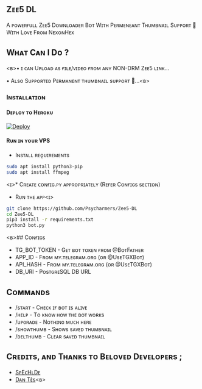 
## Zᴇᴇ5 DL
A ᴘᴏᴡᴇʀғᴜʟʟ Zᴇᴇ5 Dᴏᴡɴʟᴏᴀᴅᴇʀ Bᴏᴛ Wɪᴛʜ Pᴇʀᴍᴇɴᴇᴀɴᴛ Tʜᴜᴍʙɴᴀɪʟ Sᴜᴘᴘᴏʀᴛ 💯 Wɪᴛʜ Lᴏᴠᴇ Fʀᴏᴍ NᴇxᴏɴHᴇx

## **Wʜᴀᴛ Cᴀɴ I Dᴏ ?**

<ʙ>• ɪ ᴄᴀɴ Uᴘʟᴏᴀᴅ ᴀs ғɪʟᴇ/ᴠɪᴅᴇᴏ ғʀᴏᴍ ᴀɴʏ 
  NON-DRM Zᴇᴇ5 ʟɪɴᴋ...

• Aʟsᴏ Sᴜᴘᴘᴏʀᴛᴇᴅ Pᴇʀᴍᴀɴᴇɴᴛ ᴛʜᴜᴍʙɴᴀɪʟ sᴜᴘᴘᴏʀᴛ 💯...<ʙ>

### Iɴsᴛᴀʟʟᴀᴛɪᴏɴ


#### Dᴇᴘʟᴏʏ ᴛᴏ Hᴇʀᴏᴋᴜ

[![Deploy](https://www.herokucdn.com/deploy/button.svg)](https://www.heroku.com/deploy?template=https://github.com/TrojazHex/Zee5-Downloader)

#### Rᴜɴ ɪɴ ʏᴏᴜʀ VPS

* Iɴsᴛᴀʟʟ ʀᴇᴏ̨ᴜɪʀᴇᴍᴇɴᴛs


```sh
sudo apt install python3-pip
sudo apt install ffmpeg
```

<ɪ>* Cʀᴇᴀᴛᴇ ᴄᴏɴғɪɢ.ᴘʏ ᴀᴘᴘʀᴏᴘʀɪᴀᴛᴇʟʏ (Rᴇғᴇʀ Cᴏɴғɪɢs sᴇᴄᴛɪᴏɴ)

* Rᴜɴ ᴛʜᴇ ᴀᴘᴘ<ɪ>

```sh
git clone https://github.com/Psycharmers/Zee5-DL
cd Zee5-DL
pip3 install -r requirements.txt
python3 bot.py
```

<ʙ>## Cᴏɴғɪɢs

* TG_BOT_TOKEN  - Gᴇᴛ ʙᴏᴛ ᴛᴏᴋᴇɴ ғʀᴏᴍ @BᴏᴛFᴀᴛʜᴇʀ
* APP_ID        - Fʀᴏᴍ ᴍʏ.ᴛᴇʟᴇɢʀᴀᴍ.ᴏʀɢ (ᴏʀ @UsᴇTGXBᴏᴛ)
* API_HASH      - Fʀᴏᴍ ᴍʏ.ᴛᴇʟᴇɢʀᴀᴍ.ᴏʀɢ (ᴏʀ @UsᴇTGXBᴏᴛ)
* DB_URI        - PᴏsᴛɢʀᴇSQL DB URL

## Cᴏᴍᴍᴀɴᴅs

* /sᴛᴀʀᴛ             - Cʜᴇᴄᴋ ɪғ ʙᴏᴛ ɪs ᴀʟɪᴠᴇ
* /ʜᴇʟᴘ              - Tᴏ ᴋɴᴏᴡ ʜᴏᴡ ᴛʜᴇ ʙᴏᴛ ᴡᴏʀᴋs
* /ᴜᴘɢʀᴀᴅᴇ           - Nᴏᴛʜɪɴɢ ᴍᴜᴄʜ ʜᴇʀᴇ
* /sʜᴏᴡᴛʜᴜᴍʙ         - Sʜᴏᴡs sᴀᴠᴇᴅ ᴛʜᴜᴍʙɴᴀɪʟ
* /ᴅᴇʟᴛʜᴜᴍʙ          - Cʟᴇᴀʀ sᴀᴠᴇᴅ ᴛʜᴜᴍʙɴᴀɪʟ


## Cʀᴇᴅɪᴛs, ᴀɴᴅ Tʜᴀɴᴋs ᴛᴏ Bᴇʟᴏᴠᴇᴅ Dᴇᴠᴇʟᴏᴘᴇʀs ;

* [SᴘEᴄHʟDᴇ](ʜᴛᴛᴘs://ᴛᴇʟᴇɢʀᴀᴍ.ᴅᴏɢ/SᴘEᴄHʟDᴇ) 
* [Dᴀɴ Tᴇ̀s](ʜᴛᴛᴘs://ᴛᴇʟᴇɢʀᴀᴍ.ᴅᴏɢ/ʜᴀsᴋᴇʟʟ)<ʙ>
